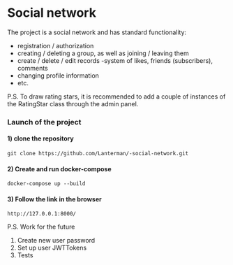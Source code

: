 # Social network

The project is a social network and has standard functionality:
- registration / authorization
- creating / deleting a group, as well as joining / leaving them
- create / delete / edit records
-system of likes, friends (subscribers), comments
- changing profile information
- etc.

P.S.
To draw rating stars, it is recommended to add a couple of instances of the RatingStar class through the admin panel.

### Launch of the project

#### 1) clone the repository
```
git clone https://github.com/Lanterman/-social-network.git
```
#### 2) Create and run docker-compose
```
docker-compose up --build
```
#### 3) Follow the link in the browser
```
http://127.0.0.1:8000/
```


P.S.
Work for the future

1. Create new user password
2. Set up user JWTTokens
3. Tests
